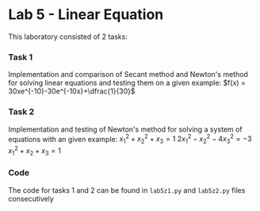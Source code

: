 # Lab 5 - Linear Equation

This laboratory consisted of 2 tasks:

### Task 1
Implementation and comparison of Secant method and Newton's method for solving linear equations and testing them on a given example:
$f(x) = 30xe^{-10}-30e^{-10x}+\dfrac{1}{30}$

### Task 2
Implementation and testing of Newton's method for solving a system of equations with an given example:
$x_1^2 + x_2^2 + x_3 = 1$
$2x_1^2 - x_2^2 - 4x_3^2 = -3$
$x_1^2 + x_2 + x_3 = 1$

### Code
The code for tasks 1 and 2 can be found in `lab5z1.py` and `lab5z2.py` files consecutively